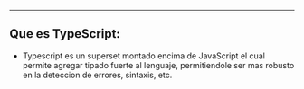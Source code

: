 
----
## Que es TypeScript:

- Typescript es un superset montado encima de JavaScript el cual permite agregar tipado fuerte al lenguaje, permitiendole ser mas robusto en la deteccion de errores, sintaxis, etc.

